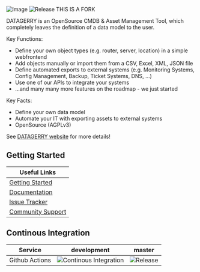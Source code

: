 ![Image](app/src/assets/img/datagerry_logo.svg)
![Release](https://github.com/nomaddevops/datagerry/actions/workflows/release.yml/badge.svg?branch=main)
THIS IS A FORK 

DATAGERRY is an OpenSource CMDB & Asset Management Tool, which completely leaves the definition of a data model to the user.

Key Functions:
* Define your own object types (e.g. router, server, location) in a simple webfrontend
* Add objects manually or import them from a CSV, Excel, XML, JSON file
* Define automated exports to external systems (e.g. Monitoring Systems, Config Management, Backup, Ticket Systems, DNS, ...)
* Use one of our APIs to integrate your systems
* ...and many many more features on the roadmap - we just started

Key Facts:
* Define your own data model
* Automate your IT with exporting assets to external systems
* OpenSource (AGPLv3)

See [DATAGERRY website](https://www.datagerry.com) for more details!


## Getting Started
|Useful Links |
|-----|
|[Getting Started](https://www.datagerry.com) |
|[Documentation](https://docs.datagerry.com)|
|[Issue Tracker](https://issues.datagerry.com)|
|[Community Support](https://community.datagerry.com)|


## Continous Integration
| Service        | development      | master       |
| -------------- |----------------- | ------------ |
| Github Actions | ![Continous Integration](https://github.com/NETHINKS/DATAGERRY/workflows/Continous%20Integration/badge.svg?branch=development) | ![Release](https://github.com/nomaddevops/datagerry/actions/workflows/release.yml/badge.svg?branch=main) |